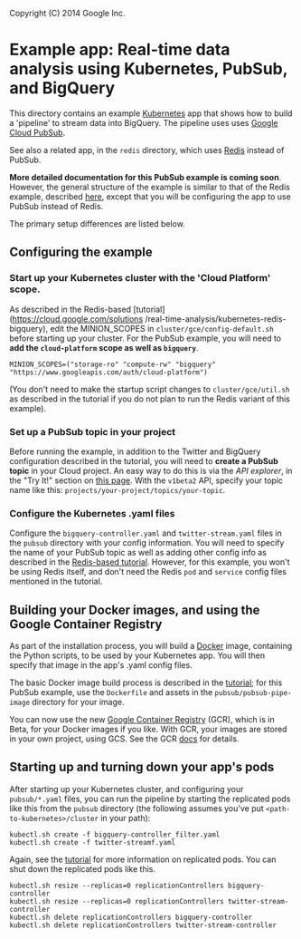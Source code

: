 
Copyright (C) 2014 Google Inc.

# Example app: Real-time data analysis using Kubernetes, PubSub, and BigQuery

This directory contains an example [Kubernetes](https://github.com/GoogleCloudPlatform/kubernetes) app that shows how to build a 'pipeline' to stream data into BigQuery.
The pipeline uses uses [Google Cloud PubSub](https://cloud.google.com/pubsub/docs).

See also a related app, in the `redis` directory, which uses [Redis](http://redis.io/) instead of PubSub.

**More detailed documentation for this PubSub example is coming soon**.
However, the general structure of the example is similar to that of the Redis example, described [here](https://cloud.google.com/solutions/real-time-analysis/kubernetes-redis-bigquery), except that you will be configuring the app to use PubSub instead of Redis.

The primary setup differences are listed below.

## Configuring the example

### Start up your Kubernetes cluster with the 'Cloud Platform' scope.

As described in the Redis-based [tutorial](https://cloud.google.com/solutions
/real-time-analysis/kubernetes-redis-bigquery), edit the MINION_SCOPES in
`cluster/gce/config-default.sh` before starting up your cluster.  For the
PubSub example, you will need to **add the `cloud-platform` scope as well as
`bigquery`**.

```
MINION_SCOPES=("storage-ro" "compute-rw" "bigquery" "https://www.googleapis.com/auth/cloud-platform")
```

(You don't need to make the startup script changes to `cluster/gce/util.sh` as
described in the tutorial if you do not plan to run the Redis variant of this
example).


### Set up a PubSub topic in your project

Before running the example, in addition to the Twitter and BigQuery
configuration described in the tutorial, you will need to **create a PubSub
topic** in your Cloud project. An easy way to do this is via the *API explorer*, in the "Try It!" section on [this page](https://cloud.google.com/pubsub/reference/rest/v1beta2/projects/topics/create).  With the `v1beta2` API, specify your topic name like this: `projects/your-project/topics/your-topic`.

### Configure the Kubernetes .yaml files

Configure the `bigquery-controller.yaml` and `twitter-stream.yaml` files in the `pubsub` directory with
your config information.  You will need to specify the name of your PubSub topic as
well as adding other config info as described in the [Redis-based tutorial](https://cloud.google.com/solutions/real-time-analysis/kubernetes-redis-bigquery).
However, for this example, you won't be using Redis itself, and don't need the
Redis `pod` and `service` config files mentioned in the tutorial.

## Building your Docker images, and using the Google Container Registry

As part of the installation process, you will build a [Docker](https://www.docker.com/) image, containing the
Python scripts, to be used by your Kubernetes app. You will then specify that image in the app's .yaml config files.

The basic Docker image build process is described in the [tutorial](https://cloud.google.com/solutions/real-time-analysis/kubernetes-redis-bigquery); for this PubSub
example, use the `Dockerfile` and assets in the `pubsub/pubsub-pipe-image` directory for your image.

You can now use the new [Google Container
Registry](https://cloud.google.com/tools/container-registry/) (GCR), which is in Beta, for
your Docker images if you like.  With GCR, your images are stored in your
own project, using GCS.
See the GCR [docs](https://cloud.google.com/tools/container-registry/) for
details.

## Starting up and turning down your app's pods

After starting up your Kubernetes cluster, and configuring your `pubsub/*.yaml` files, you can run the pipeline by starting the replicated pods like this from the `pubsub` directory (the following assumes you've put
`<path-to-kubernetes>/cluster` in your path):


    kubectl.sh create -f bigquery-controller_filter.yaml
    kubectl.sh create -f twitter-streamf.yaml

Again, see the [tutorial](https://cloud.google.com/solutions/real-time-analysis/kubernetes-redis-bigquery) for more information on replicated pods.
You can shut down the replicated pods like this.

    kubectl.sh resize --replicas=0 replicationControllers bigquery-controller
    kubectl.sh resize --replicas=0 replicationControllers twitter-stream-controller
    kubectl.sh delete replicationControllers bigquery-controller
    kubectl.sh delete replicationControllers twitter-stream-controller
